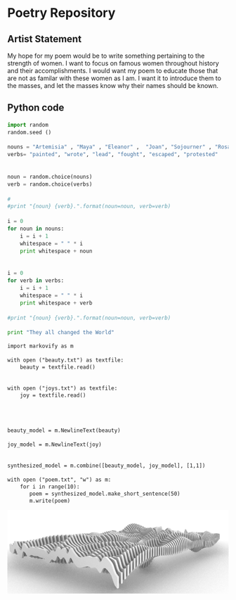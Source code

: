 # Poetry Repository

## Artist Statement

My hope for my poem would be to write something pertaining to the strength of women. I want to focus on famous women throughout history and their accomplishments. I would want my poem to educate those that are not as familar with these women as I am. I want it to introduce them to the masses, and let the masses know why their names should be known.


## Python code

```python
import random
random.seed ()

nouns = "Artemisia" , "Maya" , "Eleanor" ,  "Joan", "Sojourner" , "Rosa"
verbs= "painted", "wrote", "lead", "fought", "escaped", "protested"


noun = random.choice(nouns)
verb = random.choice(verbs)

#
#print "{noun} {verb}.".format(noun=noun, verb=verb)

i = 0
for noun in nouns:
    i = i + 1
    whitespace = " " * i
    print whitespace + noun


i = 0
for verb in verbs:
    i = i + 1
    whitespace = " " * i
    print whitespace + verb

#print "{noun} {verb}.".format(noun=noun, verb=verb) 

print "They all changed the World"
```
```
import markovify as m

with open ("beauty.txt") as textfile:
    beauty = textfile.read()
    

with open ("joys.txt") as textfile:
    joy = textfile.read()
    
  

    
beauty_model = m.NewlineText(beauty)

joy_model = m.NewlineText(joy)


synthesized_model = m.combine([beauty_model, joy_model], [1,1])

with open ("poem.txt", "w") as m:
    for i in range(10):
       poem = synthesized_model.make_short_sentence(50)
       m.write(poem)
```

![aalssac-Poetry-Repo](Capture.PNG)
